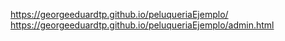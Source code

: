 https://georgeeduardtp.github.io/peluqueriaEjemplo/
https://georgeeduardtp.github.io/peluqueriaEjemplo/admin.html
